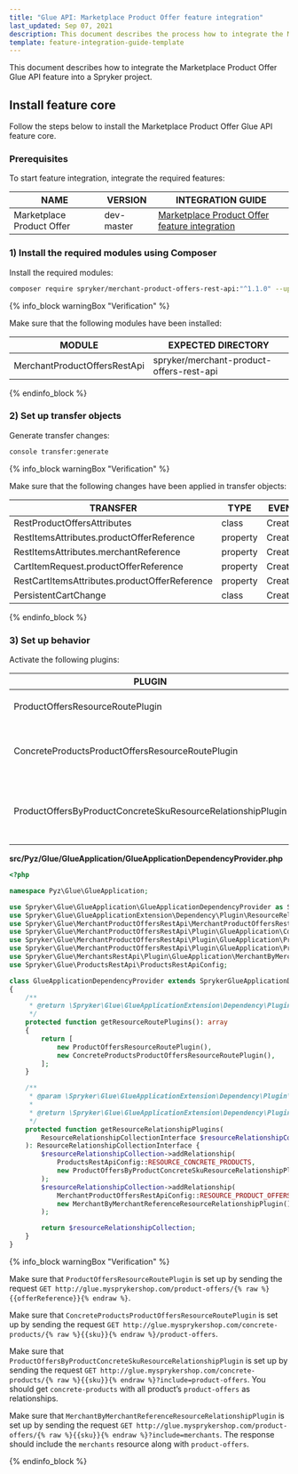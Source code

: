 ```yaml
---
title: "Glue API: Marketplace Product Offer feature integration"
last_updated: Sep 07, 2021
description: This document describes the process how to integrate the Marketplace Product Offer Glue API feature into a Spryker project.
template: feature-integration-guide-template
---
```


This document describes how to integrate the Marketplace Product Offer Glue API feature into a Spryker project.

## Install feature core

Follow the steps below to install the Marketplace Product Offer Glue API feature core.

### Prerequisites

To start feature integration, integrate the required features:

| NAME | VERSION | INTEGRATION GUIDE |
|-|-|-|
| Marketplace Product Offer | dev-master |[Marketplace Product Offer feature integration](/docs/marketplace/dev/feature-integration-guides/{{page.version}}/marketplace-product-offer-feature-integration.html) |

### 1) Install the required modules using Composer

Install the required modules:
```bash
composer require spryker/merchant-product-offers-rest-api:"^1.1.0" --update-with-dependencies
```

{% info_block warningBox "Verification" %}

Make sure that the following modules have been installed:

| MODULE | EXPECTED DIRECTORY |
|-|-|
| MerchantProductOffersRestApi | spryker/merchant-product-offers-rest-api |

{% endinfo_block %}

### 2) Set up transfer objects

Generate transfer changes:

```bash
console transfer:generate
```

{% info_block warningBox "Verification" %}

Make sure that the following changes have been applied in transfer objects:

| TRANSFER | TYPE | EVENT | PATH |
|-|-|-|-|
| RestProductOffersAttributes | class | Created | src/Generated/Shared/Transfer/RestProductOffersAttributesTransfer |
| RestItemsAttributes.productOfferReference | property | Created | src/Generated/Shared/Transfer/RestItemsAttributesTransfer |
| RestItemsAttributes.merchantReference | property | Created | src/Generated/Shared/Transfer/RestItemsAttributesTransfer |
| CartItemRequest.productOfferReference | property | Created | src/Generated/Shared/Transfer/CartItemRequestTransfer |
| RestCartItemsAttributes.productOfferReference | property | Created | src/Generated/Shared/Transfer/RestCartItemsAttributesTransfer |
| PersistentCartChange | class | Created | src/Generated/Shared/Transfer/PersistentCartChangeTransfer |

{% endinfo_block %}

### 3) Set up behavior

Activate the following plugins:

| PLUGIN | SPECIFICATION | PREREQUISITES | NAMESPACE |
|-|-|-|-|
| ProductOffersResourceRoutePlugin | Registers the `product-offers` resource. |  | Spryker\Glue\MerchantProductOffersRestApi\Plugin\GlueApplication |
| ConcreteProductsProductOffersResourceRoutePlugin | Registers the `product-offers` resource with `concrete-products`. |  | Spryker\Glue\MerchantProductOffersRestApi\Plugin\GlueApplication |
| ProductOffersByProductConcreteSkuResourceRelationshipPlugin | Registers the `product-offers` resource as a relationship to `concrete-products`. |  | Spryker\Glue\MerchantProductOffersRestApi\Plugin\GlueApplication |

**src/Pyz/Glue/GlueApplication/GlueApplicationDependencyProvider.php**

```php
<?php

namespace Pyz\Glue\GlueApplication;

use Spryker\Glue\GlueApplication\GlueApplicationDependencyProvider as SprykerGlueApplicationDependencyProvider;
use Spryker\Glue\GlueApplicationExtension\Dependency\Plugin\ResourceRelationshipCollectionInterface;
use Spryker\Glue\MerchantProductOffersRestApi\MerchantProductOffersRestApiConfig;
use Spryker\Glue\MerchantProductOffersRestApi\Plugin\GlueApplication\ConcreteProductsProductOffersResourceRoutePlugin;
use Spryker\Glue\MerchantProductOffersRestApi\Plugin\GlueApplication\ProductOffersByProductConcreteSkuResourceRelationshipPlugin;
use Spryker\Glue\MerchantProductOffersRestApi\Plugin\GlueApplication\ProductOffersResourceRoutePlugin;
use Spryker\Glue\MerchantsRestApi\Plugin\GlueApplication\MerchantByMerchantReferenceResourceRelationshipPlugin;
use Spryker\Glue\ProductsRestApi\ProductsRestApiConfig;

class GlueApplicationDependencyProvider extends SprykerGlueApplicationDependencyProvider
{
    /**
     * @return \Spryker\Glue\GlueApplicationExtension\Dependency\Plugin\ResourceRoutePluginInterface[]
     */
    protected function getResourceRoutePlugins(): array
    {
        return [
            new ProductOffersResourceRoutePlugin(),
            new ConcreteProductsProductOffersResourceRoutePlugin(),
        ];
    }

    /**
     * @param \Spryker\Glue\GlueApplicationExtension\Dependency\Plugin\ResourceRelationshipCollectionInterface $resourceRelationshipCollection
     *
     * @return \Spryker\Glue\GlueApplicationExtension\Dependency\Plugin\ResourceRelationshipCollectionInterface
     */
    protected function getResourceRelationshipPlugins(
        ResourceRelationshipCollectionInterface $resourceRelationshipCollection
    ): ResourceRelationshipCollectionInterface {
        $resourceRelationshipCollection->addRelationship(
            ProductsRestApiConfig::RESOURCE_CONCRETE_PRODUCTS,
            new ProductOffersByProductConcreteSkuResourceRelationshipPlugin()
        );
        $resourceRelationshipCollection->addRelationship(
            MerchantProductOffersRestApiConfig::RESOURCE_PRODUCT_OFFERS,
            new MerchantByMerchantReferenceResourceRelationshipPlugin()
        );

        return $resourceRelationshipCollection;
    }
}
```

{% info_block warningBox "Verification" %}

Make sure that `ProductOffersResourceRoutePlugin` is set up by sending the request `GET http://glue.mysprykershop.com/product-offers/{% raw %}{{offerReference}}{% endraw %}`.

Make sure that `ConcreteProductsProductOffersResourceRoutePlugin` is set up by sending the request `GET http://glue.mysprykershop.com/concrete-products/{% raw %}{{sku}}{% endraw %}/product-offers`.

Make sure that `ProductOffersByProductConcreteSkuResourceRelationshipPlugin` is set up by sending the request `GET http://glue.mysprykershop.com/concrete-products/{% raw %}{{sku}}{% endraw %}?include=product-offers`. You should get `concrete-products` with all product’s `product-offers` as relationships.

Make sure that `MerchantByMerchantReferenceResourceRelationshipPlugin` is set up by sending the request `GET http://glue.mysprykershop.com/product-offers/{% raw %}{{sku}}{% endraw %}?include=merchants`. The response should include the `merchants` resource along with `product-offers`.

{% endinfo_block %}
